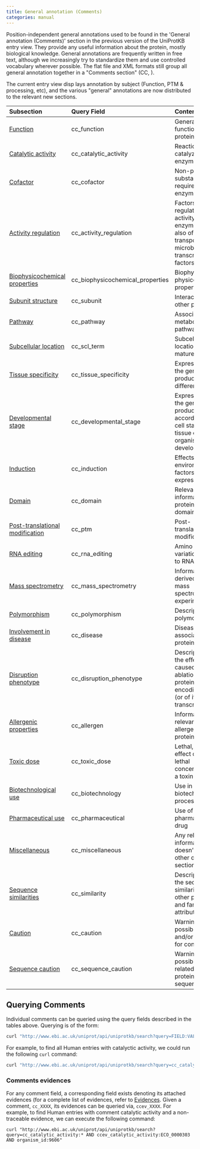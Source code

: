 ```yaml
---
title: General annotation (Comments)
categories: manual
---
```


Position-independent general annotations used to be found in the 'General annotation (Comments)' section in the previous version of the UniProtKB entry view. They provide any useful information about the protein, mostly biological knowledge. General annotations are frequently written in free text, although we increasingly try to standardize them and use controlled vocabulary wherever possible. The flat file and XML formats still group all general annotation together in a "Comments section" (CC, ).

The current entry view disp lays annotation by subject (Function, PTM & processing, etc), and the various "general" annotations are now distributed to the relevant new sections.

Subsection | Query Field | Content
:--------- | :---------- | :----- 
[Function](https://beta.uniprot.org/help/function)|cc\_function|General function(s) of a protein
[Catalytic activity](https://beta.uniprot.org/help/catalytic\_activity)|cc\_catalytic\_activity|Reaction(s) catalyzed by an enzyme
[Cofactor](https://beta.uniprot.org/help/cofactor)|cc\_cofactor|Non-protein substance required for enzyme activity
[Activity regulation](https://beta.uniprot.org/help/activity\_regulation)|cc\_activity\_regulation|Factors that regulate the activity of enzymes, but also of transporters and microbial transcription factors
[Biophysicochemical properties](https://beta.uniprot.org/help/biophysicochemical\_properties)|cc\_biophysicochemical\_properties|Biophysical and physicochemical properties
[Subunit structure](https://beta.uniprot.org/help/subunit\_structure)|cc\_subunit|Interaction with other protein(s)
[Pathway](https://beta.uniprot.org/help/pathway)|cc\_pathway|Associated metabolic pathways
[Subcellular location](https://beta.uniprot.org/help/subcellular\_location)|cc\_scl\_term|Subcellular location of the mature protein
[Tissue specificity](https://beta.uniprot.org/help/tissue\_specificity)|cc\_tissue\_specificity|Expression of the gene product in different tissues
[Developmental stage](https://beta.uniprot.org/help/developmental\_stage)|cc\_developmental\_stage|Expression of the gene product according to the cell stage and/or tissue or organism development
[Induction](https://beta.uniprot.org/help/induction)|cc\_induction|Effects of environmental factors on gene expression
[Domain](https://beta.uniprot.org/help/domain\_cc)|cc\_domain|Relevant information on protein domain(s)
[Post-translational modification](https://beta.uniprot.org/help/post-translational\_modification)|cc\_ptm|Post-translational modifications
[RNA editing](https://beta.uniprot.org/help/rna\_editing)|cc\_rna\_editing|Amino acid variation(s) due to RNA editing
[Mass spectrometry](https://beta.uniprot.org/help/mass\_spectrometry)|cc\_mass\_spectrometry|Information derived from mass spectrometry experiments
[Polymorphism](https://beta.uniprot.org/help/polymorphism)|cc\_polymorphism|Description of polymorphism(s)
[Involvement in disease](https://beta.uniprot.org/help/involvement\_in\_disease)|cc\_disease|Disease(s) associated with protein defect(s)
[Disruption phenotype](https://beta.uniprot.org/help/disruption\_phenotype)|cc\_disruption\_phenotype|Description of the effects caused by ablation of a protein-encoding gene (or of its transcript(s))
[Allergenic properties](https://beta.uniprot.org/help/allergenic\_properties)|cc\_allergen|Information relevant to allergenic proteins
[Toxic dose](https://beta.uniprot.org/help/toxic\_dose)|cc\_toxic\_dose|Lethal, paralytic, effect dose or lethal concentration of a toxin
[Biotechnological use](https://beta.uniprot.org/help/biotechnological\_use)|cc\_biotechnology|Use in a biotechnological process
[Pharmaceutical use](https://beta.uniprot.org/help/pharmaceutical\_use)|cc\_pharmaceutical|Use of as a pharmaceutical drug
[Miscellaneous](https://beta.uniprot.org/help/miscellaneous)|cc\_miscellaneous|Any relevant information that doesn’t fit in any other defined sections
[Sequence similarities](https://beta.uniprot.org/help/sequence\_similarities)|cc\_similarity|Description of the sequence similaritie(s) with other proteins and family attribution
[Caution](https://beta.uniprot.org/help/caution)|cc\_caution|Warning about possible errors and/or grounds for confusion
[Sequence caution](https://beta.uniprot.org/help/sequence\_caution)|cc\_sequence\_caution|Warning about possible errors related to the protein sequence

## Querying Comments

Individual comments can be queried using the query fields described in the tables above. Querying is of the form:

```bash
curl "http://www.ebi.ac.uk/uniprot/api/uniprotkb/search?query=FIELD:VALUE"
```

For example, to find all Human entries with catalyctic activity, we could run the following `curl` command:

```bash
curl "http://www.ebi.ac.uk/uniprot/api/uniprotkb/search?query=cc_catalytic_activity:* AND organism_id:9606"
```


### Comments evidences
For any comment field, a corresponding field exists denoting its attached evidences (for a complete list of evidences, refer to [Evidences](evidences.md). Given a comment, `cc_XXXX`, its evidences can be queried via, `ccev_XXXX`. For example, to find Human entries with comment catalytic activity and a non-traceable evidence, we can execute the following command:
```
curl "http://www.ebi.ac.uk/uniprot/api/uniprotkb/search?query=cc_catalytic_activity:* AND ccev_catalytic_activity:ECO_0000303 AND organism_id:9606"
```
        
